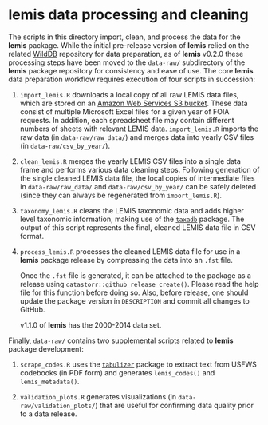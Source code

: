 # **lemis** data processing and cleaning 

The scripts in this directory import, clean, and process the data for the **lemis** package. While the initial pre-release version of **lemis** relied on the related [WildDB](https://github.com/ecohealthalliance/WildDB/) repository for data preparation, as of **lemis** v0.2.0 these processing steps have been moved to the `data-raw/` subdirectory of the **lemis** package repository for consistency and ease of use. The core **lemis** data preparation workflow requires execution of four scripts in succession:

1) `import_lemis.R` downloads a local copy of all raw LEMIS data files, which are stored on an [Amazon Web Services S3 bucket](https://s3.console.aws.amazon.com/s3/buckets/eha.wild.db/). These data consist of multiple Microsoft Excel files for a given year of FOIA requests. In addition, each spreadsheet file may contain different numbers of sheets with relevant LEMIS data. `import_lemis.R` imports the raw data (in `data-raw/raw_data/`) and merges data into yearly CSV files (in `data-raw/csv_by_year/`).

2) `clean_lemis.R` merges the yearly LEMIS CSV files into a single data frame and performs various data cleaning steps. Following generation of the single cleaned LEMIS data file, the local copies of intermediate files in `data-raw/raw_data/` and `data-raw/csv_by_year/` can be safely deleted (since they can always be regenerated from `import_lemis.R`).

3) `taxonomy_lemis.R` cleans the LEMIS taxonomic data and adds higher level taxonomic information, making use of the [`taxadb`](https://cboettig.github.io/taxadb/) package. The output of this script represents the final, cleaned LEMIS data file in CSV format.

4) `process_lemis.R` processes the cleaned LEMIS data file for use in a **lemis** package release by compressing the data into an `.fst` file.
  
    Once the `.fst` file is generated, it can be attached to the package as a release using `datastorr::github_release_create()`. Please read the help file for this function before doing so. Also, before release, one should update the package version in `DESCRIPTION` and commit all changes to GitHub.

    v1.1.0 of **lemis** has the 2000-2014 data set.

Finally, `data-raw/` contains two supplemental scripts related to **lemis** package development:

1) `scrape_codes.R` uses the [`tabulizer`](https://github.com/ropensci/tabulizer) package to extract text from USFWS codebooks (in PDF form) and generates `lemis_codes()` and `lemis_metadata()`. 

2) `validation_plots.R` generates visualizations (in `data-raw/validation_plots/`) that are useful for confirming data quality prior to a data release.
